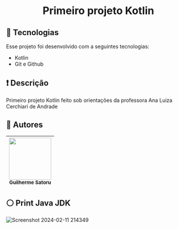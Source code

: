 <h1 align="center"> Primeiro projeto Kotlin </h1>

## 🚀 Tecnologias

Esse projeto foi desenvolvido com a seguintes tecnologias:

- Kotlin
- Git e Github

## ❗ Descrição

Primeiro projeto Kotlin feito sob orientações da professora Ana Luiza Cerchiari de Andrade

## 📌 Autores

| [<img loading="lazy" src="https://github.com/guisatoru/first_kotlin_project/assets/126101172/7b7850db-8c2d-4494-b8df-d9c4a4ee86d5" width=115><br><sub>Guilherme Satoru</sub>](https://github.com/guisatoru) |
| :---: |

## ⚪ Print Java JDK
![Screenshot 2024-02-11 214349](https://github.com/guisatoru/first_kotlin_project/assets/126101172/e3f54d99-bbe3-45dc-97f5-d3b5a2c81923)

